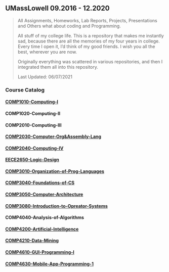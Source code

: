 ## UMassLowell 09.2016 - 12.2020

> All Assignments, Homeworks, Lab Reports, Projects, Presentations and Others what about coding and Programming.
>
> All stuff of my college life. This is a repository that makes me instantly sad, because there are all the memories of my four years in college. Every time I open it, I’d think of my good friends. I wish you all the best, wherever you are now.
>
> Originally everything was scattered in various repositories, and then I integrated them all into this repository.
>
> Last Updated: 06/07/2021

### Course Catalog

#### [COMP1010-Computing-I](https://github.com/ErdunE/UMassLowell-MyCollege/tree/main/COMP1010-Computing-I)

#### COMP1020-Computing-II

#### COMP2010-Computing-III

#### [COMP2030-Computer-Org&Assembly-Lang](https://github.com/ErdunE/UMassLowell-MyCollege/tree/main/COMP2030-Computer-Org%26Assembly-Lang)

#### [COMP2040-Computing-IV](https://github.com/ErdunE/UMassLowell-MyCollege/tree/main/COMP2040-Computing-IV)

#### [EECE2650-Logic-Design](https://github.com/ErdunE/UMassLowell-MyCollege/tree/main/EECE2650-Logic-Design)

#### [COMP3010-Organization-of-Prog-Languages](https://github.com/ErdunE/UMassLowell-MyCollege/tree/main/COMP3010-Organization-of-Prog-Languages)

#### [COMP3040-Foundations-of-CS](https://github.com/ErdunE/UMassLowell-MyCollege/tree/main/COMP3040-Foundations-of-CS)

#### [COMP3050-Computer-Architecture](https://github.com/ErdunE/UMassLowell-MyCollege/tree/main/COMP3050-Computer-Architecture)

#### [COMP3080-Introduction-to-Opreator-Systems](https://github.com/ErdunE/UMassLowell-MyCollege/tree/main/COMP3080-Introduction-to-Opreator-Systems)

#### COMP4040-Analysis-of-Algorithms

#### [COMP4200-Artificial-Intelligence](https://github.com/ErdunE/UMassLowell-MyCollege/tree/main/COMP4200-Artificial-Intelligence)

#### [COMP4210-Data-Mining](https://github.com/ErdunE/UMassLowell-MyCollege/tree/main/COMP4210-Data-Mining)

#### [COMP4610-GUI-Programming-I](https://github.com/ErdunE/UMassLowell-MyCollege/tree/main/COMP4610-GUI-Programming-I)

#### [COMP4630-Mobile-App-Programming-1](https://github.com/ErdunE/UMassLowell-MyCollege/tree/main/COMP4630-Mobile-App-Programming-1)




